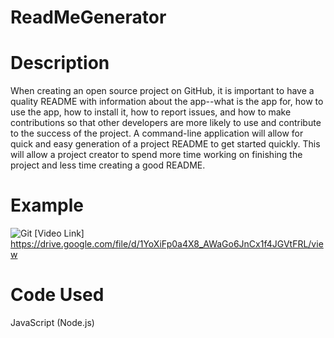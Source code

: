 # ReadMeGenerator

# Description 
When creating an open source project on GitHub, it is important to have a quality README with information about the app--what is the app for, how to use the app, how to install it, how to report issues, and how to make contributions so that other developers are more likely to use and contribute to the success of the project. A command-line application will allow for quick and easy generation of a project README to get started quickly. This will allow a project creator to spend more time working on finishing the project and less time creating a good README.  

# Example
![Git](School.gif)
[Video Link] https://drive.google.com/file/d/1YoXiFp0a4X8_AWaGo6JnCx1f4JGVtFRL/view

# Code Used
JavaScript
(Node.js)
